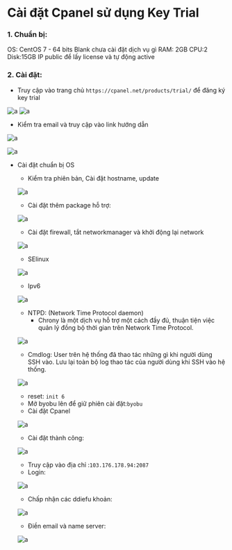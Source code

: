 # Cài đặt Cpanel sử dụng Key Trial

### 1. Chuẩn bị:
OS: CentOS 7 - 64 bits Blank chưa cài đặt dịch vụ gì 
RAM: 2GB 
CPU:2 
Disk:15GB 
IP public để lấy license và tự động active 

### 2. Cài đặt:

- Truy cập vào trang chủ `https://cpanel.net/products/trial/` để đăng ký key trial

![a](https://f5-zpcloud.zdn.vn/3895096028308433197/9dc7f077c4530e0d5742.jpg)
![a](https://f5-zpcloud.zdn.vn/680065161721373275/3817bf138d3747691e26.jpg)

- Kiểm tra email và truy cập vào link hướng dẫn

![a](https://f5-zpcloud.zdn.vn/8743161096382999183/0373c9b2e39629c87087.jpg)

![a](https://f4-zpcloud.zdn.vn/1440866388853057301/166720130537cf699626.jpg)

- Cài đặt chuẩn bị OS

  - Kiểm tra phiên bản, Cài đặt hostname, update

  ![a](https://f4-zpcloud.zdn.vn/1821239949873112594/6f13ea26a0026a5c3313.jpg)

  - Cài đặt thêm package hỗ trợ:

  ![a](https://f5-zpcloud.zdn.vn/3261275708026606440/e10cdbf09fd4558a0cc5.jpg)

  - Cài đặt firewall, tắt networkmanager và khởi động lại network

  ![a](https://f4-zpcloud.zdn.vn/2745698283509222200/f1118c14f6303c6e6521.jpg)

  - SElinux

  ![a](https://f5-zpcloud.zdn.vn/3281687028278229737/686945bc2e98e4c6bd89.jpg)

  - Ipv6

   ![a](https://f5-zpcloud.zdn.vn/7223308854788104904/bdb6fca39f8755d90c96.jpg)

  - NTPD: (Network Time Protocol daemon)
     - Chrony là một dịch vụ hỗ trợ một cách đầy đủ, thuận tiện việc quản lý đồng bộ thời gian trên Network Time Protocol.

  ![a](https://f5-zpcloud.zdn.vn/4832667667894852894/7c7610b19a9550cb0984.jpg)

  - Cmdlog: User trên hệ thống đã thao tác những gì khi người dùng SSH vào. Lưu lại toàn bộ log thao tác của người dùng khi SSH vào hệ thống.

  ![a](https://f4-zpcloud.zdn.vn/668386821456652709/5f592d78905c5a02034d.jpg)

  - reset: `init 6`
  - Mở byobu lên để giữ phiên cài đặt:`byobu`
  - Cài đặt Cpanel 

  ![a](https://f4-zpcloud.zdn.vn/5013819707347440083/cbadb60a102eda70833f.jpg)

  - Cài đặt thành công: 

  ![a](https://f5-zpcloud.zdn.vn/5036660937818145091/4c292353ea7720297966.jpg)

  - Truy cập vào địa chỉ :`103.176.178.94:2087`
  - Login:

  ![a](https://f5-zpcloud.zdn.vn/4076764450356266009/8d639b36881c42421b0d.jpg)

  - Chấp nhận các ddiefu khoản:

  ![a](https://f5-zpcloud.zdn.vn/3269729653314843305/79b86daf6085aadbf394.jpg)

  - Điền email và name server:

  ![a](https://f5-zpcloud.zdn.vn/6725072781632377832/211bb707b92d73732a3c.jpg)



